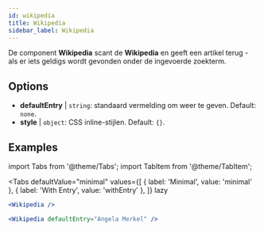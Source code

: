 ```yaml
---
id: wikipedia 
title: Wikipedia
sidebar_label: Wikipedia
---
```


De component **Wikipedia** scant de **Wikipedia** en geeft een artikel terug - als er iets geldigs wordt gevonden onder de ingevoerde zoekterm.

## Options

* __defaultEntry__ | `string`: standaard vermelding om weer te geven. Default: `none`.
* __style__ | `object`: CSS inline-stijlen. Default: `{}`.


## Examples

import Tabs from '@theme/Tabs';
import TabItem from '@theme/TabItem';

<Tabs
    defaultValue="minimal"
    values={[
        { label: 'Minimal', value: 'minimal' },
        { label: 'With Entry', value: 'withEntry' },
    ]}
    lazy
>

<TabItem value="minimal">

```jsx live
<Wikipedia />
```

</TabItem>

<TabItem value="withEntry">

```jsx live
<Wikipedia defaultEntry="Angela Merkel" />
```

</TabItem>

</Tabs>
